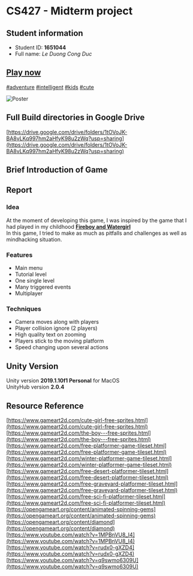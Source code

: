 # CS427 - Midterm project
## Student information
* Student ID: **1651044**  
* Full name: _Le Duong Cong Duc_  

## [Play now](https://ldcduc2020.github.io/boyandgirl/)
[#adventure](https://duckduckgo.com/?q=adventure+game&atb=v172-1&ia=about) [#intelligent](https://duckduckgo.com/?q=intelligent+game&atb=v172-1&ia=web) [#kids](https://duckduckgo.com/?q=kid+game&atb=v172-1&ia=web) [#cute](https://duckduckgo.com/?q=cute+game&atb=v172-1&ia=web)

![Poster](https://scontent.fsgn5-6.fna.fbcdn.net/v/t1.0-9/67296936_2442677945824081_7767421653004320768_n.jpg?_nc_cat=107&_nc_oc=AQlvnenol8kT2klOPbD9Sxq-Gf2jX2s96eoLNro4Sf6gbrcdIxxw165hK6kMekv_vn0&_nc_ht=scontent.fsgn5-6.fna&oh=5b9a92e260678e54dd9b6cc879c459ee&oe=5DAE1C4D)

## Full Build directories in Google Drive
[https://drive.google.com/drive/folders/1tOVoJK-BA8vLKq997hm2aHfyK98u2zWq?usp=sharing](https://drive.google.com/drive/folders/1tOVoJK-BA8vLKq997hm2aHfyK98u2zWq?usp=sharing)

## Brief Introduction of Game

## Report
### Idea
At the moment of developing this game, I was inspired by the game that I had played in my childhood [**Fireboy and Watergirl**](https://www.coolmathgames.com/0-fireboy-watergirl-forest-temple)  
In this game, I tried to make as much as pitfalls and challenges as well as mindhacking situation.

### Features
* Main menu
* Tutorial level
* One single level
* Many triggered events
* Multiplayer

### Techniques
* Camera moves along with players
* Player collision ignore (2 players)
* High quality text on zooming
* Players stick to the moving platform
* Speed changing upon several actions


## Unity Version
Unity version **2019.1.10f1 Personal** for MacOS  
UnityHub version **2.0.4**

## Resource Reference
[https://www.gameart2d.com/cute-girl-free-sprites.html](https://www.gameart2d.com/cute-girl-free-sprites.html)  
[https://www.gameart2d.com/the-boy---free-sprites.html](https://www.gameart2d.com/the-boy---free-sprites.html)  
[https://www.gameart2d.com/free-platformer-game-tileset.html](https://www.gameart2d.com/free-platformer-game-tileset.html)  
[https://www.gameart2d.com/winter-platformer-game-tileset.html](https://www.gameart2d.com/winter-platformer-game-tileset.html)  
[https://www.gameart2d.com/free-desert-platformer-tileset.html](https://www.gameart2d.com/free-desert-platformer-tileset.html)  
[https://www.gameart2d.com/free-graveyard-platformer-tileset.html](https://www.gameart2d.com/free-graveyard-platformer-tileset.html)  
[https://www.gameart2d.com/free-sci-fi-platformer-tileset.html](https://www.gameart2d.com/free-sci-fi-platformer-tileset.html)  
[https://opengameart.org/content/animated-spinning-gems](https://opengameart.org/content/animated-spinning-gems)  
[https://opengameart.org/content/diamond](https://opengameart.org/content/diamond)  
[https://www.youtube.com/watch?v=1MPBnVU8_I4](https://www.youtube.com/watch?v=1MPBnVU8_I4)  
[https://www.youtube.com/watch?v=rudx0-gXZD4](https://www.youtube.com/watch?v=rudx0-gXZD4)  
[https://www.youtube.com/watch?v=q9swmo6309U](https://www.youtube.com/watch?v=q9swmo6309U)  

